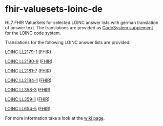 # fhir-valuesets-loinc-de

HL7 FHIR ValueSets for selected LOINC answer lists with german translation
of answer text. The translations are provided as [CodeSystem supplement](https://www.hl7.org/fhir/codesystem-codesystem-content-mode.html#codesystem-content-mode-supplement)
for the LOINC code system.

Translations for the following LOINC answer lists are provided:

[LOINC LL2179-1](https://loinc.org/LL2179-1) ([FHIR](https://fhir.loinc.org/ValueSet/LL2179-1))

[LOINC LL2180-9](https://loinc.org/LL2180-9) ([FHIR](https://fhir.loinc.org/ValueSet/LL2180-9))

[LOINC LL2181-7](https://loinc.org/LL2181-7) ([FHIR](https://fhir.loinc.org/ValueSet/LL2181-7))

[LOINC LL2184-1](https://loinc.org/LL2184-1) ([FHIR](https://fhir.loinc.org/ValueSet/LL2184-1))

[LOINC LL358-3](https://loinc.org/LL358-3) ([FHIR](https://fhir.loinc.org/ValueSet/LL358-3))

[LOINC LL359-1](https://loinc.org/LL359-1) ([FHIR](https://fhir.loinc.org/ValueSet/LL359-1))

[LOINC LL654-5](https://loinc.org/LL654-5) ([FHIR](https://fhir.loinc.org/ValueSet/LL654-5))

For more information take a look at the [wiki page](/helict/fhir-valuesets-loinc-de/wiki).

